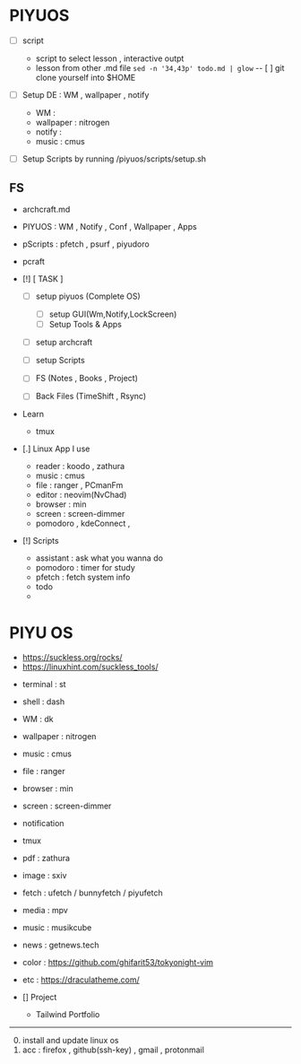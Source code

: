 # PIYUOS
- [ ] script
	- script to select lesson , interactive outpt
	- lesson from other .md file `sed -n '34,43p' todo.md | glow`
  -- [ ] git clone yourself into $HOME
- [ ] Setup DE : WM , wallpaper , notify
  - WM : 
  - wallpaper : nitrogen
  - notify : 
  - music : cmus
- [ ] Setup Scripts by running /piyuos/scripts/setup.sh 
 

## FS
- archcraft.md
- PIYUOS : WM , Notify , Conf , Wallpaper , Apps
- pScripts : pfetch , psurf , piyudoro
- pcraft 

- [!] [ TASK ]
  - [ ] setup piyuos (Complete OS)
    + [ ] setup GUI(Wm,Notify,LockScreen)
    + [ ] Setup Tools & Apps
  - [ ] setup archcraft
  - [ ] setup Scripts
  - [ ] FS (Notes , Books , Project)
  - [ ] Back Files (TimeShift , Rsync)
  
  
- Learn
  + tmux

- [.] Linux App I use
  - reader : koodo , zathura
  - music : cmus
  - file : ranger , PCmanFm
  - editor : neovim(NvChad)
  - browser : min
  - screen : screen-dimmer
  - pomodoro , kdeConnect ,  

- [!] Scripts
  - assistant : ask what you wanna do
  - pomodoro : timer for study
  - pfetch : fetch system info
  - todo
  - 

# PIYU OS
  + https://suckless.org/rocks/
  + https://linuxhint.com/suckless_tools/
  - terminal : st
  - shell : dash
  - WM : dk
  - wallpaper : nitrogen
  - music : cmus
  - file : ranger
  - browser : min
  - screen : screen-dimmer 
  - notification 
  - tmux
  - pdf : zathura
  - image : sxiv
  - fetch : ufetch / bunnyfetch / piyufetch
  - media : mpv
  - music : musikcube
  - news : getnews.tech
  - color : https://github.com/ghifarit53/tokyonight-vim
  - etc : https://draculatheme.com/
  

- [] Project
  + Tailwind Portfolio

---
0. install and update linux os
1. acc : firefox , github(ssh-key) , gmail , protonmail


